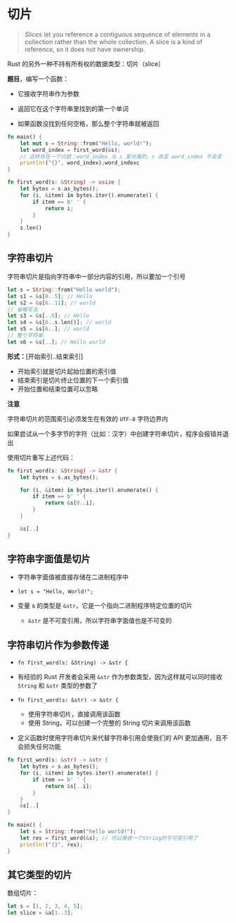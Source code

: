 # 切片

> *Slices* let you reference a contiguous sequence of elements in a collection rather than the whole collection. A slice is a kind of reference, so it does not have ownership.

Rust 的另外一种不持有所有权的数据类型：切片（slice）

**题目**，编写一个函数：

- 它接收字符串作为参数

- 返回它在这个字符串里找到的第一个单词

- 如果函数没找到任何空格，那么整个字符串就被返回

```rust
fn main() {
    let mut s = String::from("Hello, world!");
    let word_index = first_word(&s);
    // 这样存在一个问题：word_index 与 s 是分离的，s 改变 word_index 不会变
    println!("{}", word_index);word_indexc
}

fn first_word(s: &String) -> usize {
    let bytes = s.as_bytes();
    for (i, &item) in bytes.iter().enumerate() {
        if item == b' ' { 
            return i;
        }
    }
    s.len()
}
```

## 字符串切片

字符串切片是指向字符串中一部分内容的引用，所以要加一个引号

```rust
let s = String::from("Hello world");
let s1 = &s[0..5]; // Hello
let s2 = &s[6..11]; // world
// 省略写法
let s3 = &s[..5]; // Hello
let s4 = &s[6..s.len()]; // world
let s5 = &s[6..]; // world
// 整个字符串
let s6 = &s[..]; // Hello world
```

**形式：**[开始索引..结束索引]

- 开始索引就是切片起始位置的索引值
- 结束索引是切片终止位置的下一个索引值
- 开始位置和结束位置可以忽略

**注意**

字符串切片的范围索引必须发生在有效的 `UTF-8` 字符边界内

如果尝试从一个多字节的字符（比如：汉字）中创建字符串切片，程序会报错并退出

使用切片重写上述代码：

```rust
fn first_word(s: &String) -> &str {
    let bytes = s.as_bytes();

    for (i, &item) in bytes.iter().enumerate() {
        if item == b' ' {
            return &s[0..i];
        }
    }

    &s[..]
}
```

## 字符串字面值是切片

- 字符串字面值被直接存储在二进制程序中

- `let s = "Hello, World!";`

- 变量 s 的类型是 `&str`，它是一个指向二进制程序特定位置的切片
    - `&str` 是不可变引用，所以字符串字面值也是不可变的

## 字符串切片作为参数传递

- `fn first_word(s: &String) -> &str {`

- 有经验的 Rust 开发者会采用 `&str` 作为参数类型，因为这样就可以同时接收 `String` 和 `&str` 类型的参数了
- `fn first_word(s: &str) -> &str {`
    - 使用字符串切片，直接调用该函数
    - 使用 String，可以创建一个完整的 String 切片来调用该函数

- 定义函数时使用字符串切片来代替字符串引用会使我们的 API 更加通用，且不会损失任何功能

```rust
fn first_word(s: &str) -> &str {
    let bytes = s.as_bytes();
    for (i, &item) in bytes.iter().enumerate() {
        if item == b' ' {
            return &s[..i];
        }
    }
    &s[..]
}

fn main() {
    let s = String::from("hello world!");
    let res = first_word(&s); // 可以接收一个String的不可变引用了
    println!("{}", res);
}
```

## 其它类型的切片

数组切片：

```rust
let s = [1, 2, 3, 4, 5];
let slice = &a[1..3];
```